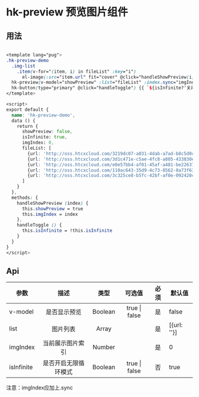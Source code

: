 # hk-preview 预览图片组件

## 用法

<hk-preview-demo></hk-preview-demo>

```scss

<template lang="pug">
.hk-preview-demo
  .img-list
    .item(v-for="(item, i) in fileList" :key="i")
      el-image(:src="item.url" fit="cover" @click="handleShowPreview(i)")
  hk-preview(v-model="showPreview" :list="fileList" :index.sync="imgIndex" :isInfinite="isInfinite")
  hk-button(type="primary" @click="handleToggle") {{ `${isInfinite?'关闭':'开启'}循环滚动` }}
</template>

<script>
export default {
  name: 'hk-preview-demo',
  data () {
    return {
      showPreview: false,
      isInfinite: true,
      imgIndex: 0,
      fileList: [
        {url: 'http://oss.htcxcloud.com/3219dc07-a031-4dab-a7ad-b8c5d0c6d1da/曹操.jpg'},
        {url: 'http://oss.htcxcloud.com/3d1c471e-c5ae-4fc8-a805-433830e8dd43/貂蝉.jpg'},
        {url: 'http://oss.htcxcloud.com/e0e57bb4-af01-45af-a481-be2263793491/关羽.jpg'},
        {url: 'http://oss.htcxcloud.com/110ac643-35d9-4c73-8562-8a73f637a48f/黄忠.jpg'},
        {url: 'http://oss.htcxcloud.com/3c325ce8-b5fc-42bf-af0e-092420c8c9f4/廖化.jpg'}
      ]
    }
  },
  methods: {
    handleShowPreview (index) {
      this.showPreview = true
      this.imgIndex = index
    },
    handleToggle () {
      this.isInfinite = !this.isInfinite
    }
  }
}
</script>

````

## Api

| 参数 | 描述 | 类型 | 可选值 | 必须 | 默认值 |
| -- |:----: | :--: | :--: | :--: | -- |
| v-model | 是否显示预览 | Boolean | true \| false  | 是 | false |
| list | 图片列表 | Array |  | 是 | [{url: ''}] |
| imgIndex | 当前展示图片索引 | Number |  | 是 | 0 |
| isInfinite | 是否开启无限循环模式 | Boolean | true \| false  | 否 | true |

注意：imgIndex应加上.sync